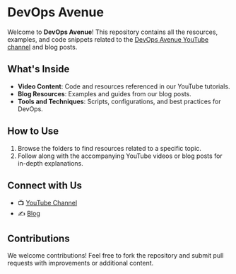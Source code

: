 # DevOps Avenue

Welcome to **DevOps Avenue**! This repository contains all the resources, examples, and code snippets related to the [DevOps Avenue YouTube channel](https://www.youtube.com/@devopsAvenue) and blog posts. 

## What's Inside
- **Video Content**: Code and resources referenced in our YouTube tutorials.
- **Blog Resources**: Examples and guides from our blog posts.
- **Tools and Techniques**: Scripts, configurations, and best practices for DevOps.

## How to Use
1. Browse the folders to find resources related to a specific topic.
2. Follow along with the accompanying YouTube videos or blog posts for in-depth explanations.

## Connect with Us
- 📺 [YouTube Channel](https://www.youtube.com/@devopsAvenue)
- ✍️ [Blog](https://devops-avenue.com/blog/)

## Contributions
We welcome contributions! Feel free to fork the repository and submit pull requests with improvements or additional content.

